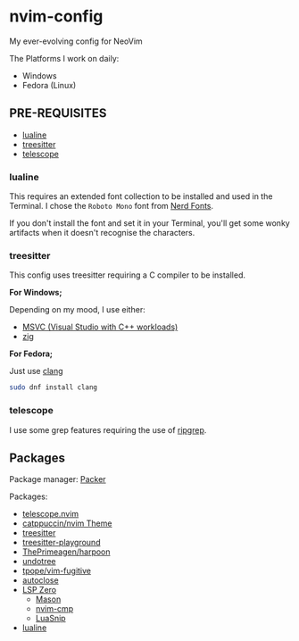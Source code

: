 # nvim-config

My ever-evolving config for NeoVim

The Platforms I work on daily:
- Windows
- Fedora (Linux)

## PRE-REQUISITES
- [lualine](#lualine)
- [treesitter](#treesitter)
- [telescope](#telescope)

### lualine

This requires an extended font collection to be installed and used in the Terminal. I chose the `Roboto Mono` font from [Nerd Fonts](https://www.nerdfonts.com/font-downloads).

If you don't install the font and set it in your Terminal, you'll get some wonky artifacts when it doesn't recognise the characters.

### treesitter

This config uses treesitter requiring a C compiler to be installed.

**For Windows;**

Depending on my mood, I use either:
- [MSVC (Visual Studio with C++ workloads)](https://visualstudio.microsoft.com/vs/features/cplusplus/)
- [zig](https://ziglang.org/)

**For Fedora;**

Just use [clang](https://packages.fedoraproject.org/pkgs/llvm/clang/)

```sh
sudo dnf install clang
```

### telescope

I use some grep features requiring the use of [ripgrep](https://github.com/BurntSushi/ripgrep#installation).

## Packages

Package manager: [Packer](https://github.com/wbthomason/packer.nvim)

Packages:
- [telescope.nvim](https://github.com/nvim-telescope/telescope.nvim)
- [catppuccin/nvim Theme](https://github.com/catppuccin/nvim)
- [treesitter](https://github.com/nvim-treesitter/nvim-treesitter)
- [treesitter-playground](https://github.com/nvim-treesitter/playground)
- [ThePrimeagen/harpoon](https://github.com/ThePrimeagen/harpoon)
- [undotree](https://github.com/mbbill/undotree)
- [tpope/vim-fugitive](https://github.com/tpope/vim-fugitive)
- [autoclose](https://github.com/m4xshen/autoclose.nvim)
- [LSP Zero](https://github.com/VonHeikemen/lsp-zero.nvim)
    - [Mason](https://github.com/williamboman/mason.nvim)
    - [nvim-cmp](https://github.com/hrsh7th/nvim-cmp)
    - [LuaSnip](https://github.com/L3MON4D3/LuaSnip)
- [lualine](https://github.com/nvim-lualine/lualine.nvim)

